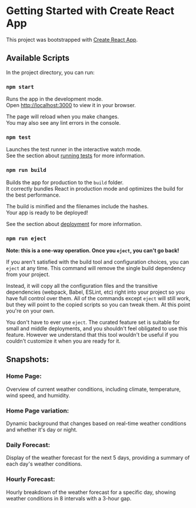 # Getting Started with Create React App

This project was bootstrapped with [Create React App](https://github.com/facebook/create-react-app).

## Available Scripts

In the project directory, you can run:

### `npm start`

Runs the app in the development mode.\
Open [http://localhost:3000](http://localhost:3000) to view it in your browser.

The page will reload when you make changes.\
You may also see any lint errors in the console.

### `npm test`

Launches the test runner in the interactive watch mode.\
See the section about [running tests](https://facebook.github.io/create-react-app/docs/running-tests) for more information.

### `npm run build`

Builds the app for production to the `build` folder.\
It correctly bundles React in production mode and optimizes the build for the best performance.

The build is minified and the filenames include the hashes.\
Your app is ready to be deployed!

See the section about [deployment](https://facebook.github.io/create-react-app/docs/deployment) for more information.

### `npm run eject`

**Note: this is a one-way operation. Once you `eject`, you can't go back!**

If you aren't satisfied with the build tool and configuration choices, you can `eject` at any time. This command will remove the single build dependency from your project.

Instead, it will copy all the configuration files and the transitive dependencies (webpack, Babel, ESLint, etc) right into your project so you have full control over them. All of the commands except `eject` will still work, but they will point to the copied scripts so you can tweak them. At this point you're on your own.

You don't have to ever use `eject`. The curated feature set is suitable for small and middle deployments, and you shouldn't feel obligated to use this feature. However we understand that this tool wouldn't be useful if you couldn't customize it when you are ready for it.

## Snapshots:

### Home Page:
Overview of current weather conditions, including climate, temperature, wind speed, and humidity.
<img src = "https://github.com/Thanmai24/weather-forecast/blob/main/images/Home.png" alt="" />

### Home Page variation:
Dynamic background that changes based on real-time weather conditions and whether it's day or night.
<img src = "https://github.com/Thanmai24/weather-forecast/blob/main/images/home2.png" alt=""/>

### Daily Forecast:
Display of the weather forecast for the next 5 days, providing a summary of each day's weather conditions.
<img src = "https://github.com/Thanmai24/weather-forecast/blob/main/images/DailyForecast.png" alt=""/>

### Hourly Forecast:
Hourly breakdown of the weather forecast for a specific day, showing weather conditions in 8 intervals with a 3-hour gap.
<img src = "https://github.com/Thanmai24/weather-forecast/blob/main/images/hourlyForecast.png" alt= "" />

